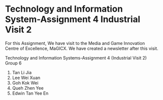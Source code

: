 # Technology and Information System-Assignment 4 Industrial Visit 2

For this Assignment, We have visit to the Media and Game Innovation Centre of Excellence, MaGICX.
We have created a newsletter after this visit.

Technology and Information Systems-Assignment 4 (Industrial Visit 2) Group 6

1. Tan Li Jia
2. Lee Wei Xuan
3. Goh Kok Wei
4. Queh Zhen Yee
5. Edwin Tan Yee En
